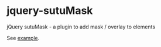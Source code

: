 jquery-sutuMask
===============

jQuery sutuMask - a plugin to add mask / overlay to elements

See [example](http://sutunam.github.com/jquery-sutuMask/example.html).